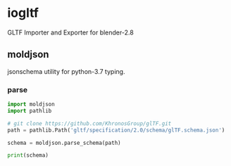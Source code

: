 # iogltf
GLTF Importer and Exporter for blender-2.8 

## moldjson
jsonschema utility for python-3.7 typing.

### parse

```py
import moldjson
import pathlib

# git clone https://github.com/KhronosGroup/glTF.git
path = pathlib.Path('gltf/specification/2.0/schema/glTF.schema.json')

schema = moldjson.parse_schema(path)

print(schema)
```
